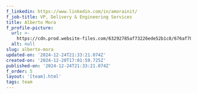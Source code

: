 ```yaml
---
f_linkedin: https://www.linkedin.com/in/amorainit/
f_job-title: VP, Delivery & Engineering Services
title: Alberto Mora
f_profile-picture:
  url: >-
    https://cdn.prod.website-files.com/63292785af73226ede52b1c8/676af708c0d757284501ac72_mora.avif
  alt: null
slug: alberto-mora
updated-on: '2024-12-24T21:33:21.074Z'
created-on: '2024-12-20T17:01:59.725Z'
published-on: '2024-12-24T21:33:21.074Z'
f_order: 5
layout: '[team].html'
tags: team
---
```



